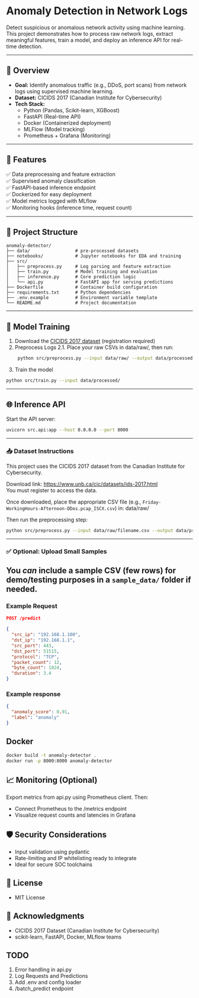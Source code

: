 # Anomaly Detection in Network Logs

Detect suspicious or anomalous network activity using machine learning. This project demonstrates how to process raw network logs, extract meaningful features, train a model, and deploy an inference API for real-time detection.

---

## 📌 Overview

- **Goal:** Identify anomalous traffic (e.g., DDoS, port scans) from network logs using supervised machine learning.
- **Dataset:** CICIDS 2017 (Canadian Institute for Cybersecurity)
- **Tech Stack:**
  - Python (Pandas, Scikit-learn, XGBoost)
  - FastAPI (Real-time API)
  - Docker (Containerized deployment)
  - MLFlow (Model tracking)
  - Prometheus + Grafana (Monitoring)

---

## 🚀 Features

✅ Data preprocessing and feature extraction  
✅ Supervised anomaly classification  
✅ FastAPI-based inference endpoint  
✅ Dockerized for easy deployment  
✅ Model metrics logged with MLflow  
✅ Monitoring hooks (inference time, request count)

---

## 📂 Project Structure
```plaintext
anomaly-detector/
├── data/                 # pre-processed datasets
├── notebooks/            # Jupyter notebooks for EDA and training
├── src/
│   ├── preprocess.py     # Log parsing and feature extraction
│   ├── train.py          # Model training and evaluation
│   ├── inference.py      # Core prediction logic
│   └── api.py            # FastAPI app for serving predictions
├── Dockerfile            # Container build configuration
├── requirements.txt      # Python dependencies
├── .env.example          # Environment variable template
└── README.md             # Project documentation
```

---

## 🧪 Model Training

1. Download the [CICIDS 2017 dataset](https://www.unb.ca/cic/datasets/ids-2017.html) (registration required)
2. Preprocess Logs
   2.1. Place your raw CSVs in data/raw/, then run:
   ```bash
    python src/preprocess.py --input data/raw/ --output data/processed/
   ```
3. Train the model
```bash
python src/train.py --input data/processed/
```

---

## 🌐 Inference API
Start the API server:
```bash
uvicorn src.api:app --host 0.0.0.0 --port 8000
```

---

### 📥 Dataset Instructions

This project uses the CICIDS 2017 dataset from the Canadian Institute for Cybersecurity.

Download link: https://www.unb.ca/cic/datasets/ids-2017.html  
You must register to access the data.

Once downloaded, place the appropriate CSV file (e.g., `Friday-WorkingHours-Afternoon-DDos.pcap_ISCX.csv`) in: data/raw/

Then run the preprocessing step:
```bash
python src/preprocess.py --input data/raw/filename.csv --output data/processed/clean.csv
```

---

### ✅ Optional: Upload Small Samples
You *can* include a **sample CSV (few rows)** for demo/testing purposes in a `sample_data/` folder if needed.
---

### Example Request
```json
POST /predict

{
  "src_ip": "192.168.1.100",
  "dst_ip": "192.168.1.1",
  "src_port": 443,
  "dst_port": 51515,
  "protocol": "TCP",
  "packet_count": 12,
  "byte_count": 1024,
  "duration": 3.4
}
```

### Example response
```json
{
  "anomaly_score": 0.91,
  "label": "anomaly"
}
```

## Docker
```bash
docker build -t anomaly-detector .
docker run -p 8000:8000 anomaly-detector
```

## 📈 Monitoring (Optional)
Export metrics from api.py using Prometheus client. Then:
  - Connect Prometheus to the /metrics endpoint
  - Visualize request counts and latencies in Grafana

## 🛡 Security Considerations
  - Input validation using pydantic
  - Rate-limiting and IP whitelisting ready to integrate
  - Ideal for secure SOC toolchains

## 📖 License 
  - MIT License

## 🤝 Acknowledgments 
  - CICIDS 2017 Dataset (Canadian Institute for Cybersecurity)
  - scikit-learn, FastAPI, Docker, MLflow teams

## TODO
  1. Error handling in api.py
  2. Log Requests and Predictions
  3. Add .env and config loader
  4. /batch_predict endpoint
